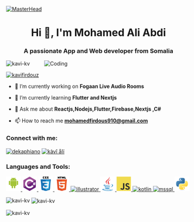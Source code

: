 [![MasterHead](https://visme.co/blog/wp-content/uploads/2020/03/animation-software-header-wide.gif)](https://rishavchanda.io)
<h1 align="center">Hi 👋, I'm Mohamed Ali Abdi</h1>
<h3 align="center">A passionate App and Web developer from Somalia</h3>
<img align="right" alt="Coding" width="400" src="https://media3.giphy.com/media/qgQUggAC3Pfv687qPC/giphy.gif?cid=790b76112c21e5277e8662da6bda418829b098d7ec0ad91e&rid=giphy.gif&ct=g">
<p align="left"> <img src="https://komarev.com/ghpvc/?username=kavi-kv&label=Profile%20views&color=0e75b6&style=flat" alt="kavi-kv" /> </p>



<p align="left"> <a href="https://twitter.com/kavifirdouz" target="blank"><img src="https://img.shields.io/twitter/follow/kavifirdouz?logo=twitter&style=for-the-badge" alt="kavifirdouz" /></a> </p>

- 🔭 I’m currently working on **Fogaan Live Audio Rooms**

- 🌱 I’m currently learning **Flutter and Nextjs**

- 💬 Ask me about **Reactjs,Nodejs,Flutter,Firebase,Nextjs ,C#**

- 📫 How to reach me **mohamedfirdous910@gmail.com**

<h3 align="left">Connect with me:</h3>
<p align="left">
<a href="https://twitter.com/dekaphiano" target="blank"><img align="center" src="https://raw.githubusercontent.com/rahuldkjain/github-profile-readme-generator/master/src/images/icons/Social/twitter.svg" alt="dekaphiano" height="30" width="40" /></a>
<a href="https://fb.com/kàvî ålï" target="blank"><img align="center" src="https://raw.githubusercontent.com/rahuldkjain/github-profile-readme-generator/master/src/images/icons/Social/facebook.svg" alt="kàvî ålï" height="30" width="40" /></a>
</p>

<h3 align="left">Languages and Tools:</h3>
<p align="left"> <a href="https://developer.android.com" target="_blank" rel="noreferrer"> <img src="https://raw.githubusercontent.com/devicons/devicon/master/icons/android/android-original-wordmark.svg" alt="android" width="40" height="40"/> </a> <a href="https://www.w3schools.com/cs/" target="_blank" rel="noreferrer"> <img src="https://raw.githubusercontent.com/devicons/devicon/master/icons/csharp/csharp-original.svg" alt="csharp" width="40" height="40"/> </a> <a href="https://www.w3schools.com/css/" target="_blank" rel="noreferrer"> <img src="https://raw.githubusercontent.com/devicons/devicon/master/icons/css3/css3-original-wordmark.svg" alt="css3" width="40" height="40"/> </a> <a href="https://www.w3.org/html/" target="_blank" rel="noreferrer"> <img src="https://raw.githubusercontent.com/devicons/devicon/master/icons/html5/html5-original-wordmark.svg" alt="html5" width="40" height="40"/> </a> <a href="https://www.adobe.com/in/products/illustrator.html" target="_blank" rel="noreferrer"> <img src="https://www.vectorlogo.zone/logos/adobe_illustrator/adobe_illustrator-icon.svg" alt="illustrator" width="40" height="40"/> </a> <a href="https://www.java.com" target="_blank" rel="noreferrer"> <img src="https://raw.githubusercontent.com/devicons/devicon/master/icons/java/java-original.svg" alt="java" width="40" height="40"/> </a> <a href="https://developer.mozilla.org/en-US/docs/Web/JavaScript" target="_blank" rel="noreferrer"> <img src="https://raw.githubusercontent.com/devicons/devicon/master/icons/javascript/javascript-original.svg" alt="javascript" width="40" height="40"/> </a> <a href="https://kotlinlang.org" target="_blank" rel="noreferrer"> <img src="https://www.vectorlogo.zone/logos/kotlinlang/kotlinlang-icon.svg" alt="kotlin" width="40" height="40"/> </a> <a href="https://www.microsoft.com/en-us/sql-server" target="_blank" rel="noreferrer"> <img src="https://www.svgrepo.com/show/303229/microsoft-sql-server-logo.svg" alt="mssql" width="40" height="40"/> </a> <a href="https://www.python.org" target="_blank" rel="noreferrer"> <img src="https://raw.githubusercontent.com/devicons/devicon/master/icons/python/python-original.svg" alt="python" width="40" height="40"/> </a> </p>

<p><img align="left" src="https://github-readme-stats.vercel.app/api/top-langs?username=kavi-kv&show_icons=true&locale=en&layout=compact" alt="kavi-kv" /></p>

<p>&nbsp;<img align="center" src="https://github-readme-stats.vercel.app/api?username=kavi-kv&show_icons=true&locale=en" alt="kavi-kv" /></p>

<p><img align="center" src="https://github-readme-streak-stats.herokuapp.com/?user=kavi-kv&" alt="kavi-kv" /></p>
